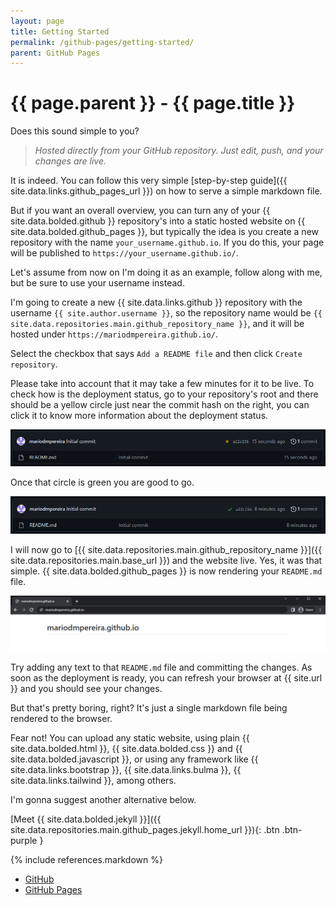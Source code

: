 ```yaml
---
layout: page
title: Getting Started
permalink: /github-pages/getting-started/
parent: GitHub Pages
---
```


# {{ page.parent }} - {{ page.title }}

Does this sound simple to you?

> *Hosted directly from your GitHub repository. Just edit, push, and your changes are live.*

It is indeed. You can follow this very simple [step-by-step guide]({{ site.data.links.github_pages_url }}) on how to serve a simple markdown file.

But if you want an overall overview, you can turn any of your {{ site.data.bolded.github }} repository's into a static hosted website on {{ site.data.bolded.github_pages }}, but typically the idea is you create a new repository with the name `your_username.github.io`. If you do this, your page will be published to `https://your_username.github.io/`. 

Let's assume from now on I'm doing it as an example, follow along with me, but be sure to use your username instead.

I'm going to create a new {{ site.data.links.github }} repository with the username `{{ site.author.username }}`, so the repository name would be `{{ site.data.repositories.main.github_repository_name }}`, and it will be hosted under `https://mariodmpereira.github.io/`.

Select the checkbox that says `Add a README file` and then click `Create repository`.

Please take into account that it may take a few minutes for it to be live. To check how is the deployment status, go to your repository's root and there should be a yellow circle just near the commit hash on the right, you can click it to know more information about the deployment status.

![GitHub Deploying - 01](/assets/images/github/github-deploying-01.png)

Once that circle is green you are good to go.

![GitHub Deploying - 02](/assets/images/github/github-deploying-02.png)

I will now go to [{{ site.data.repositories.main.github_repository_name }}]({{ site.data.repositories.main.base_url }}) and the website live. Yes, it was that simple. {{ site.data.bolded.github_pages }} is now rendering your `README.md` file.

![GitHub Deploying - 03](/assets/images/github/github-deploying-03.png)

Try adding any text to that `README.md` file and committing the changes. As soon as the deployment is ready, you can refresh your browser at {{ site.url }} and you should see your changes.

But that's pretty boring, right? It's just a single markdown file being rendered to the browser. 

Fear not! You can upload any static website, using plain {{ site.data.bolded.html }}, {{ site.data.bolded.css }} and {{ site.data.bolded.javascript }}, or using any framework like {{ site.data.links.bootstrap }}, {{ site.data.links.bulma }}, {{ site.data.links.tailwind }}, among others.

I'm gonna suggest another alternative below.

[Meet {{ site.data.bolded.jekyll }}]({{ site.data.repositories.main.github_pages.jekyll.home_url }}){: .btn .btn-purple }

{% include references.markdown %}

- [GitHub](https://github.com/)
- [GitHub Pages](https://pages.github.com/)
